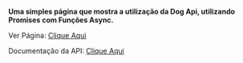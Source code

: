 **Uma simples página que mostra a utilização da Dog Api, utilizando Promises com Funções Async.**

Ver Página: [Clique Aqui]()

Documentação da API: [Clique Aqui](https://dog.ceo/dog-api/)

